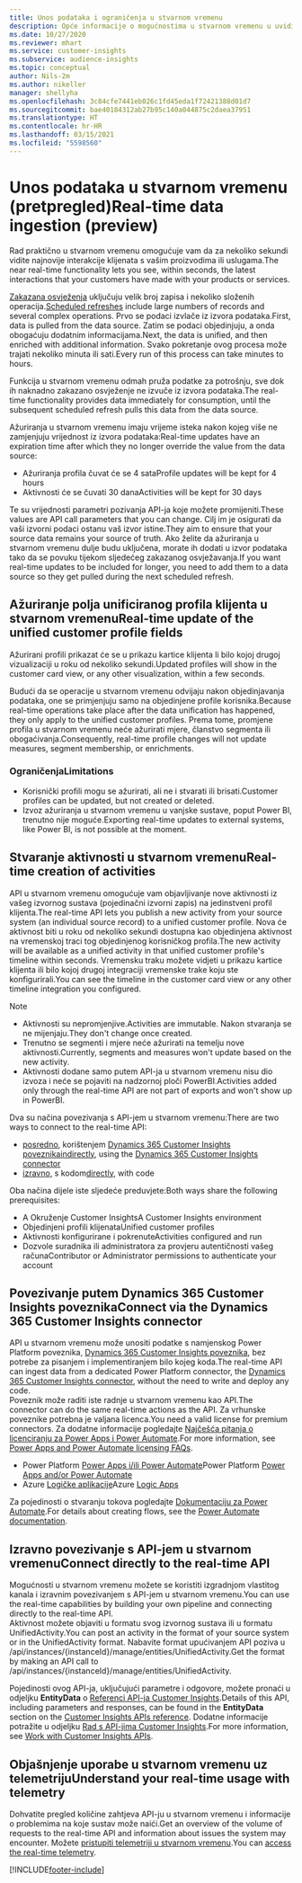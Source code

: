 ```yaml
---
title: Unos podataka i ograničenja u stvarnom vremenu
description: Opće informacije o mogućnostima u stvarnom vremenu u uvidima u ciljnu skupinu.
ms.date: 10/27/2020
ms.reviewer: mhart
ms.service: customer-insights
ms.subservice: audience-insights
ms.topic: conceptual
author: Nils-2m
ms.author: nikeller
manager: shellyha
ms.openlocfilehash: 3c84cfe7441eb026c1fd45eda1f72421388d01d7
ms.sourcegitcommit: bae40184312ab27b95c140a044875c2daea37951
ms.translationtype: HT
ms.contentlocale: hr-HR
ms.lasthandoff: 03/15/2021
ms.locfileid: "5598560"
---
```

# <a name="real-time-data-ingestion-preview"></a><span data-ttu-id="03cc5-103">Unos podataka u stvarnom vremenu (pretpregled)</span><span class="sxs-lookup"><span data-stu-id="03cc5-103">Real-time data ingestion (preview)</span></span>

<span data-ttu-id="03cc5-104">Rad praktično u stvarnom vremenu omogućuje vam da za nekoliko sekundi vidite najnovije interakcije klijenata s vašim proizvodima ili uslugama.</span><span class="sxs-lookup"><span data-stu-id="03cc5-104">The near real-time functionality lets you see, within seconds, the latest interactions that your customers have made with your products or services.</span></span>

<span data-ttu-id="03cc5-105">[Zakazana osvježenja](system.md#schedule-tab) uključuju velik broj zapisa i nekoliko složenih operacija.</span><span class="sxs-lookup"><span data-stu-id="03cc5-105">[Scheduled refreshes](system.md#schedule-tab) include large numbers of records and several complex operations.</span></span> <span data-ttu-id="03cc5-106">Prvo se podaci izvlače iz izvora podataka.</span><span class="sxs-lookup"><span data-stu-id="03cc5-106">First, data is pulled from the data source.</span></span> <span data-ttu-id="03cc5-107">Zatim se podaci objedinjuju, a onda obogaćuju dodatnim informacijama.</span><span class="sxs-lookup"><span data-stu-id="03cc5-107">Next, the data is unified, and then enriched with additional information.</span></span> <span data-ttu-id="03cc5-108">Svako pokretanje ovog procesa može trajati nekoliko minuta ili sati.</span><span class="sxs-lookup"><span data-stu-id="03cc5-108">Every run of this process can take minutes to hours.</span></span>

<span data-ttu-id="03cc5-109">Funkcija u stvarnom vremenu odmah pruža podatke za potrošnju, sve dok ih naknadno zakazano osvježenje ne izvuče iz izvora podataka.</span><span class="sxs-lookup"><span data-stu-id="03cc5-109">The real-time functionality provides data immediately for consumption, until the subsequent scheduled refresh pulls this data from the data source.</span></span>

<span data-ttu-id="03cc5-110">Ažuriranja u stvarnom vremenu imaju vrijeme isteka nakon kojeg više ne zamjenjuju vrijednost iz izvora podataka:</span><span class="sxs-lookup"><span data-stu-id="03cc5-110">Real-time updates have an expiration time after which they no longer override the value from the data source:</span></span>

- <span data-ttu-id="03cc5-111">Ažuriranja profila čuvat će se 4 sata</span><span class="sxs-lookup"><span data-stu-id="03cc5-111">Profile updates will be kept for 4 hours</span></span>
- <span data-ttu-id="03cc5-112">Aktivnosti će se čuvati 30 dana</span><span class="sxs-lookup"><span data-stu-id="03cc5-112">Activities will be kept for 30 days</span></span>

<span data-ttu-id="03cc5-113">Te su vrijednosti parametri pozivanja API-ja koje možete promijeniti.</span><span class="sxs-lookup"><span data-stu-id="03cc5-113">These values are API call parameters that you can change.</span></span> <span data-ttu-id="03cc5-114">Cilj im je osigurati da vaši izvorni podaci ostanu vaš izvor istine.</span><span class="sxs-lookup"><span data-stu-id="03cc5-114">They aim to ensure that your source data remains your source of truth.</span></span> <span data-ttu-id="03cc5-115">Ako želite da ažuriranja u stvarnom vremenu dulje budu uključena, morate ih dodati u izvor podataka tako da se povuku tijekom sljedećeg zakazanog osvježavanja.</span><span class="sxs-lookup"><span data-stu-id="03cc5-115">If you want real-time updates to be included for longer, you need to add them to a data source so they get pulled during the next scheduled refresh.</span></span>

## <a name="real-time-update-of-the-unified-customer-profile-fields"></a><span data-ttu-id="03cc5-116">Ažuriranje polja unificiranog profila klijenta u stvarnom vremenu</span><span class="sxs-lookup"><span data-stu-id="03cc5-116">Real-time update of the unified customer profile fields</span></span>

<span data-ttu-id="03cc5-117">Ažurirani profili prikazat će se u prikazu kartice klijenta li bilo kojoj drugoj vizualizaciji u roku od nekoliko sekundi.</span><span class="sxs-lookup"><span data-stu-id="03cc5-117">Updated profiles will show in the customer card view, or any other visualization, within a few seconds.</span></span>

<span data-ttu-id="03cc5-118">Budući da se operacije u stvarnom vremenu odvijaju nakon objedinjavanja podataka, one se primjenjuju samo na objedinjene profile korisnika.</span><span class="sxs-lookup"><span data-stu-id="03cc5-118">Because real-time operations take place after the data unification has happened, they only apply to the unified customer profiles.</span></span> <span data-ttu-id="03cc5-119">Prema tome, promjene profila u stvarnom vremenu neće ažurirati mjere, članstvo segmenta ili obogaćivanja.</span><span class="sxs-lookup"><span data-stu-id="03cc5-119">Consequently, real-time profile changes will not update measures, segment membership, or enrichments.</span></span>

### <a name="limitations"></a><span data-ttu-id="03cc5-120">Ograničenja</span><span class="sxs-lookup"><span data-stu-id="03cc5-120">Limitations</span></span>

- <span data-ttu-id="03cc5-121">Korisnički profili mogu se ažurirati, ali ne i stvarati ili brisati.</span><span class="sxs-lookup"><span data-stu-id="03cc5-121">Customer profiles can be updated, but not created or deleted.</span></span>
- <span data-ttu-id="03cc5-122">Izvoz ažuriranja u stvarnom vremenu u vanjske sustave, poput Power BI, trenutno nije moguće.</span><span class="sxs-lookup"><span data-stu-id="03cc5-122">Exporting real-time updates to external systems, like Power BI, is not possible at the moment.</span></span>

## <a name="real-time-creation-of-activities"></a><span data-ttu-id="03cc5-123">Stvaranje aktivnosti u stvarnom vremenu</span><span class="sxs-lookup"><span data-stu-id="03cc5-123">Real-time creation of activities</span></span>

<span data-ttu-id="03cc5-124">API u stvarnom vremenu omogućuje vam objavljivanje nove aktivnosti iz vašeg izvornog sustava (pojedinačni izvorni zapis) na jedinstveni profil klijenta.</span><span class="sxs-lookup"><span data-stu-id="03cc5-124">The real-time API lets you publish a new activity from your source system (an individual source record) to a unified customer profile.</span></span> <span data-ttu-id="03cc5-125">Nova će aktivnost biti u roku od nekoliko sekundi dostupna kao objedinjena aktivnost na vremenskoj traci tog objedinjenog korisničkog profila.</span><span class="sxs-lookup"><span data-stu-id="03cc5-125">The new activity will be available as a unified activity in that unified customer profile's timeline within seconds.</span></span> <span data-ttu-id="03cc5-126">Vremensku traku možete vidjeti u prikazu kartice klijenta ili bilo kojoj drugoj integraciji vremenske trake koju ste konfigurirali.</span><span class="sxs-lookup"><span data-stu-id="03cc5-126">You can see the timeline in the customer card view or any other timeline integration you configured.</span></span>

> [!NOTE]
>
> - <span data-ttu-id="03cc5-127">Aktivnosti su nepromjenjive.</span><span class="sxs-lookup"><span data-stu-id="03cc5-127">Activities are immutable.</span></span> <span data-ttu-id="03cc5-128">Nakon stvaranja se ne mijenjaju.</span><span class="sxs-lookup"><span data-stu-id="03cc5-128">They don't change once created.</span></span>
> - <span data-ttu-id="03cc5-129">Trenutno se segmenti i mjere neće ažurirati na temelju nove aktivnosti.</span><span class="sxs-lookup"><span data-stu-id="03cc5-129">Currently, segments and measures won't update based on the new activity.</span></span>
> - <span data-ttu-id="03cc5-130">Aktivnosti dodane samo putem API-ja u stvarnom vremenu nisu dio izvoza i neće se pojaviti na nadzornoj ploči PowerBI.</span><span class="sxs-lookup"><span data-stu-id="03cc5-130">Activities added only through the real-time API are not part of exports and won't show up in PowerBI.</span></span>

<span data-ttu-id="03cc5-131">Dva su načina povezivanja s API-jem u stvarnom vremenu:</span><span class="sxs-lookup"><span data-stu-id="03cc5-131">There are two ways to connect to the real-time API:</span></span>

- <span data-ttu-id="03cc5-132">[posredno](#connect-via-the-dynamics-365-customer-insights-connector), korištenjem [Dynamics 365 Customer Insights poveznika](/connectors/customerinsights/)</span><span class="sxs-lookup"><span data-stu-id="03cc5-132">[indirectly](#connect-via-the-dynamics-365-customer-insights-connector), using the [Dynamics 365 Customer Insights connector](/connectors/customerinsights/)</span></span>
- <span data-ttu-id="03cc5-133">[izravno](#connect-directly-to-the-real-time-api), s kodom</span><span class="sxs-lookup"><span data-stu-id="03cc5-133">[directly](#connect-directly-to-the-real-time-api), with code</span></span>

<span data-ttu-id="03cc5-134">Oba načina dijele iste sljedeće preduvjete:</span><span class="sxs-lookup"><span data-stu-id="03cc5-134">Both ways share the following prerequisites:</span></span>

- <span data-ttu-id="03cc5-135">A Okruženje Customer Insights</span><span class="sxs-lookup"><span data-stu-id="03cc5-135">A Customer Insights environment</span></span>
- <span data-ttu-id="03cc5-136">Objedinjeni profili klijenata</span><span class="sxs-lookup"><span data-stu-id="03cc5-136">Unified customer profiles</span></span>
- <span data-ttu-id="03cc5-137">Aktivnosti konfigurirane i pokrenute</span><span class="sxs-lookup"><span data-stu-id="03cc5-137">Activities configured and run</span></span>
- <span data-ttu-id="03cc5-138">Dozvole suradnika ili administratora za provjeru autentičnosti vašeg računa</span><span class="sxs-lookup"><span data-stu-id="03cc5-138">Contributor or Administrator permissions to authenticate your account</span></span>

## <a name="connect-via-the-dynamics-365-customer-insights-connector"></a><span data-ttu-id="03cc5-139">Povezivanje putem Dynamics 365 Customer Insights poveznika</span><span class="sxs-lookup"><span data-stu-id="03cc5-139">Connect via the Dynamics 365 Customer Insights connector</span></span>

<span data-ttu-id="03cc5-140">API u stvarnom vremenu može unositi podatke s namjenskog Power Platform poveznika, [Dynamics 365 Customer Insights poveznika](/connectors/customerinsights/), bez potrebe za pisanjem i implementiranjem bilo kojeg koda.</span><span class="sxs-lookup"><span data-stu-id="03cc5-140">The real-time API can ingest data from a dedicated Power Platform connector, the [Dynamics 365 Customer Insights connector](/connectors/customerinsights/), without the need to write and deploy any code.</span></span>    
<span data-ttu-id="03cc5-141">Poveznik može raditi iste radnje u stvarnom vremenu kao API.</span><span class="sxs-lookup"><span data-stu-id="03cc5-141">The connector can do the same real-time actions as the API.</span></span> <span data-ttu-id="03cc5-142">Za vrhunske poveznike potrebna je valjana licenca.</span><span class="sxs-lookup"><span data-stu-id="03cc5-142">You need a valid license for premium connectors.</span></span> <span data-ttu-id="03cc5-143">Za dodatne informacije pogledajte [Najčešća pitanja o licenciranju za Power Apps i Power Automate](/power-platform/admin/powerapps-flow-licensing-faq).</span><span class="sxs-lookup"><span data-stu-id="03cc5-143">For more information, see [Power Apps and Power Automate licensing FAQs](/power-platform/admin/powerapps-flow-licensing-faq).</span></span>

- <span data-ttu-id="03cc5-144">Power Platform [Power Apps i/ili Power Automate](/connectors/)</span><span class="sxs-lookup"><span data-stu-id="03cc5-144">Power Platform [Power Apps and/or Power Automate](/connectors/)</span></span>
- <span data-ttu-id="03cc5-145">Azure [Logičke aplikacije](/azure/connectors/apis-list)</span><span class="sxs-lookup"><span data-stu-id="03cc5-145">Azure [Logic Apps](/azure/connectors/apis-list)</span></span>

<span data-ttu-id="03cc5-146">Za pojedinosti o stvaranju tokova pogledajte [Dokumentaciju za Power Automate](/power-automate/).</span><span class="sxs-lookup"><span data-stu-id="03cc5-146">For details about creating flows, see the [Power Automate documentation](/power-automate/).</span></span>

## <a name="connect-directly-to-the-real-time-api"></a><span data-ttu-id="03cc5-147">Izravno povezivanje s API-jem u stvarnom vremenu</span><span class="sxs-lookup"><span data-stu-id="03cc5-147">Connect directly to the real-time API</span></span>

<span data-ttu-id="03cc5-148">Mogućnosti u stvarnom vremenu možete se koristiti izgradnjom vlastitog kanala i izravnim povezivanjem s API-jem u stvarnom vremenu.</span><span class="sxs-lookup"><span data-stu-id="03cc5-148">You can use the real-time capabilities by building your own pipeline and connecting directly to the real-time API.</span></span>    
<span data-ttu-id="03cc5-149">Aktivnost možete objaviti u formatu svog izvornog sustava ili u formatu UnifiedActivity.</span><span class="sxs-lookup"><span data-stu-id="03cc5-149">You can post an activity in the format of your source system or in the UnifiedActivity format.</span></span> <span data-ttu-id="03cc5-150">Nabavite format upućivanjem API poziva u /api/instances/{instanceId}/manage/entities/UnifiedActivity.</span><span class="sxs-lookup"><span data-stu-id="03cc5-150">Get the format by making an API call to /api/instances/{instanceId}/manage/entities/UnifiedActivity.</span></span>

<span data-ttu-id="03cc5-151">Pojedinosti ovog API-ja, uključujući parametre i odgovore, možete pronaći u odjeljku **EntityData** o [Referenci API-ja Customer Insights](https://developer.ci.ai.dynamics.com/api-details#api=CustomerInsights).</span><span class="sxs-lookup"><span data-stu-id="03cc5-151">Details of this API, including parameters and responses, can be found in the **EntityData** section on the [Customer Insights APIs reference](https://developer.ci.ai.dynamics.com/api-details#api=CustomerInsights).</span></span> <span data-ttu-id="03cc5-152">Dodatne informacije potražite u odjeljku [Rad s API-jima Customer Insights](apis.md).</span><span class="sxs-lookup"><span data-stu-id="03cc5-152">For more information, see [Work with Customer Insights APIs](apis.md).</span></span>

## <a name="understand-your-real-time-usage-with-telemetry"></a><span data-ttu-id="03cc5-153">Objašnjenje uporabe u stvarnom vremenu uz telemetriju</span><span class="sxs-lookup"><span data-stu-id="03cc5-153">Understand your real-time usage with telemetry</span></span>

<span data-ttu-id="03cc5-154">Dohvatite pregled količine zahtjeva API-ju u stvarnom vremenu i informacije o problemima na koje sustav može naići.</span><span class="sxs-lookup"><span data-stu-id="03cc5-154">Get an overview of the volume of requests to the real-time API and information about issues the system may encounter.</span></span> <span data-ttu-id="03cc5-155">Možete [pristupiti telemetriji u stvarnom vremenu](system.md#api-usage-tab).</span><span class="sxs-lookup"><span data-stu-id="03cc5-155">You can [access the real-time telemetry](system.md#api-usage-tab).</span></span> 


[!INCLUDE[footer-include](../includes/footer-banner.md)]
